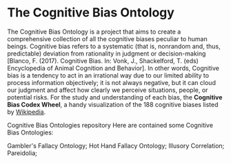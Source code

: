 # The Cognitive Bias Ontology

The Cognitive Bias Ontology is a project that aims to create a comprehensive collection of all the cognitive biases peculiar to human beings. Cognitive bias refers to a systematic (that is, nonrandom and, thus, predictable) deviation from rationality in judgment or decision-making [Blanco, F. (2017). Cognitive Bias. In: Vonk, J., Shackelford, T. (eds) Encyclopedia of Animal Cognition and Behavior]. In other words, Cognitive bias is a tendency to act in an irrational way due to our limited ability to process information objectively; it is not always negative, but it can cloud our judgment and affect how clearly we perceive situations, people, or potential risks. 
For the study and understanding of each bias, the 	**Cognitive Bias Codex Wheel**, a handy visualization of the 188 cognitive biases listed by [Wikipedia](https://en.wikipedia.org/wiki/List_of_cognitive_biases).




Cognitive Bias Ontologies repository
Here are contained some Cognitive Bias Ontologies:

Gambler's Fallacy Ontology;
Hot Hand Fallacy Ontology;
Illusory Correlation;
Pareidolia;
